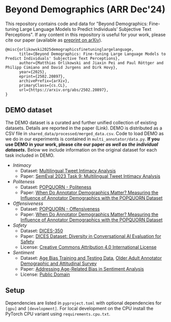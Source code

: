 # Beyond Demographics (ARR Dec'24)

This repository contains code and data for "Beyond Demographics: Fine-tuning Large Language Models to Predict Individuals’ Subjective Text Perceptions". If any content in this repository is useful for your work, please cite our paper (available as [preprint on arXiv](https://arxiv.org/abs/2502.20897)).

```
@misc{orlikowski2025demographicsfinetuninglargelanguage,
      title={Beyond Demographics: Fine-tuning Large Language Models to Predict Individuals' Subjective Text Perceptions}, 
      author={Matthias Orlikowski and Jiaxin Pei and Paul Röttger and Philipp Cimiano and David Jurgens and Dirk Hovy},
      year={2025},
      eprint={2502.20897},
      archivePrefix={arXiv},
      primaryClass={cs.CL},
      url={https://arxiv.org/abs/2502.20897}, 
}
```

## DEMO dataset

The DEMO dataset is a curated and further unified collection of existing datasets. Details are reported in the paper (Link). DEMO is distributed as a CSV file in `shared_data/processed/merged_data.csv`. Code to load DEMO as we do in our experiments is contained in `multi_annotator/data.py`. **If you use DEMO in your work, please cite our paper *as well as the individual datasets*.** Below we include information on the original dataset for each task included in DEMO.

- *Intimacy*
    - Dataset: [Multilingual Tweet Intimacy Analysis](https://codalab.lisn.upsaclay.fr/competitions/7096#learn_the_details)
    - Paper: [SemEval 2023 Task 9: Multilingual Tweet Intimacy Analysis](https://arxiv.org/abs/2210.01108)
- *Politeness*
    - Dataset: [POPQUORN - Politeness](https://github.com/Jiaxin-Pei/Potato-Prolific-Dataset/tree/main/dataset/politeness_rating)
    - Paper: [When Do Annotator Demographics Matter? Measuring the Influence of Annotator Demographics with the POPQUORN Dataset](https://arxiv.org/abs/2306.06826)
- *Offensiveness*
    - Dataset: [POPQUORN - Offensiveness](https://github.com/Jiaxin-Pei/Potato-Prolific-Dataset/tree/main/dataset/offensiveness)
    - Paper: [When Do Annotator Demographics Matter? Measuring the Influence of Annotator Demographics with the POPQUORN Dataset](https://arxiv.org/abs/2306.06826)
- *Safety*
    - Dataset: [DICES-350](https://github.com/google-research-datasets/dices-dataset/tree/b5596d9edd585361967991a591abc7b11fb1f7a3/350)
    - Paper: [DICES Dataset: Diversity in Conversational AI Evaluation for Safety](https://proceedings.neurips.cc/paper_files/paper/2023/hash/a74b697bce4cac6c91896372abaa8863-Abstract-Datasets_and_Benchmarks.html)
    - License: [Creative Commons Attribution 4.0 International License](https://github.com/google-research-datasets/dices-dataset?tab=readme-ov-file#license)
- *Sentiment*
    - Dataset: [Age Bias Training and Testing Data](https://doi.org/10.7910/DVN/F6EMTS), [Older Adult Annotator Demographic and Attitudinal Survey](https://doi.org/10.7910/DVN/GXS7DI)
    - Paper: [Addressing Age-Related Bias in Sentiment Analysis](https://doi.org/10.1145/3173574.3173986)
    - License: [Public Domain](https://creativecommons.org/publicdomain/zero/1.0/)

## Setup

Dependencies are listed in `pyproject.toml` with optional dependencies for `[gpu]` and `[development]`. For local development on the CPU install the PyTorch CPU variant using `requirements.cpu.txt`.
